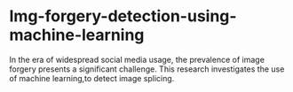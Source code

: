 # Img-forgery-detection-using-machine-learning
In the era of widespread social media usage, the prevalence of image forgery presents a significant challenge. This research investigates the use of machine learning,to detect image splicing.
